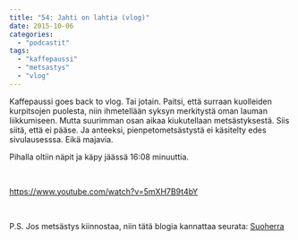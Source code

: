 ```yaml
---
title: "54: Jahti on lahtia (vlog)"
date: 2015-10-06
categories: 
  - "podcastit"
tags: 
  - "kaffepaussi"
  - "metsastys"
  - "vlog"
---
```


Kaffepaussi goes back to vlog. Tai jotain. Paitsi, että surraan kuolleiden kurpitsojen puolesta, niin ihmetellään syksyn merkitystä oman lauman liikkumiseen. Mutta suurimman osan aikaa kiukutellaan metsästyksestä. Siis siitä, että ei pääse. Ja anteeksi, pienpetometsästystä ei käsitelty edes sivulausesssa. Eikä majavia.

<!--more-->

Pihalla oltiin näpit ja käpy jäässä 16:08 minuuttia.

 

https://www.youtube.com/watch?v=5mXH7B9t4bY

 

P.S. Jos metsästys kiinnostaa, niin tätä blogia kannattaa seurata: [Suoherra](http://www.suoherra.fi/)
